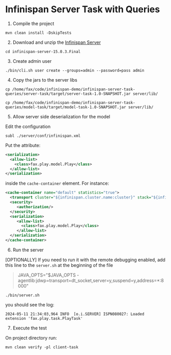 # Infinispan Server Task with Queries

1. Compile the project

```
mvn clean install -DskipTests
```

2. Download and unzip the [Infinispan Server](https://downloads.jboss.org/infinispan/15.0.3.Final/infinispan-server-15.0.3.Final.zip)

```
cd infinispan-server-15.0.3.Final
```

3. Create admin user

```
./bin/cli.sh user create --groups=admin --password=pass admin
```

4. Copy the jars to the server libs

```
cp /home/fax/code/infinispan-demo/infinispan-server-task-queries/server-task/target/server-task-1.0-SNAPSHOT.jar server/lib/
```

```
cp /home/fax/code/infinispan-demo/infinispan-server-task-queries/model-task/target/model-task-1.0-SNAPSHOT.jar server/lib/
```

5. Allow server side deserialization for the model

Edit the configuration

```
subl ./server/conf/infinispan.xml
```

Put the attribute:

``` xml
<serialization>
  <allow-list>
    <class>fax.play.model.Play</class>
  </allow-list>
</serialization>
```

inside the `cache-container` element.
For instance:

``` xml
<cache-container name="default" statistics="true">
  <transport cluster="${infinispan.cluster.name:cluster}" stack="${infinispan.cluster.stack:tcp}" node-name="${infinispan.node.name:}"/>
  <security>
     <authorization/>
  </security>
  <serialization>
     <allow-list>
       <class>fax.play.model.Play</class>
     </allow-list>
  </serialization>
</cache-container>
```

6. Run the server

[OPTIONALLY] If you need to run it with the remote debugging enabled, add this line to the `server.sh` at the beginning of the file
> JAVA_OPTS="$JAVA_OPTS -agentlib:jdwp=transport=dt_socket,server=y,suspend=y,address=*:8000"

```
./bin/server.sh
```

you should see the log:

```
2024-05-11 21:34:03,964 INFO  [o.i.SERVER] ISPN080027: Loaded extension 'fax.play.task.PlayTask'
```

7. Execute the test

On project directory run:

```
mvn clean verify -pl client-task
```

